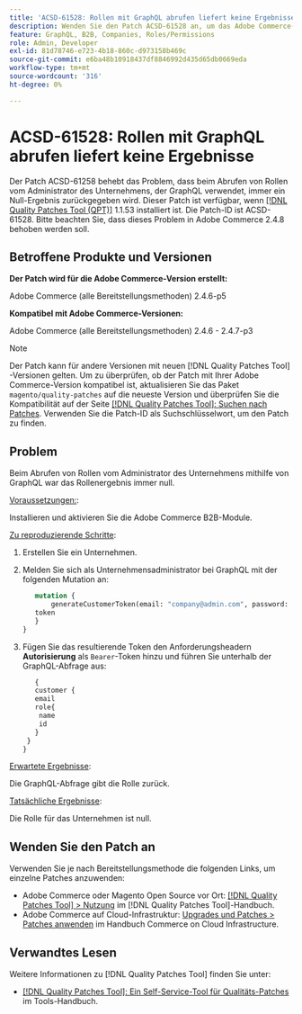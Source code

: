```yaml
---
title: 'ACSD-61528: Rollen mit GraphQL abrufen liefert keine Ergebnisse'
description: Wenden Sie den Patch ACSD-61528 an, um das Adobe Commerce-Problem zu beheben, bei dem beim Abrufen von Rollen vom Unternehmensadministrator mithilfe von GraphQL immer ein Null-Ergebnis zurückgegeben wird.
feature: GraphQL, B2B, Companies, Roles/Permissions
role: Admin, Developer
exl-id: 81d78746-e723-4b18-860c-d973158b469c
source-git-commit: e6ba48b10918437df8846992d435d65db0669eda
workflow-type: tm+mt
source-wordcount: '316'
ht-degree: 0%

---
```


# ACSD-61528: Rollen mit GraphQL abrufen liefert keine Ergebnisse

Der Patch ACSD-61258 behebt das Problem, dass beim Abrufen von Rollen vom Administrator des Unternehmens, der GraphQL verwendet, immer ein Null-Ergebnis zurückgegeben wird. Dieser Patch ist verfügbar, wenn [[!DNL Quality Patches Tool (QPT)]](/help/tools/quality-patches-tool/quality-patches-tool-to-self-serve-quality-patches.md) 1.1.53 installiert ist. Die Patch-ID ist ACSD-61528. Bitte beachten Sie, dass dieses Problem in Adobe Commerce 2.4.8 behoben werden soll.

## Betroffene Produkte und Versionen

**Der Patch wird für die Adobe Commerce-Version erstellt:**

Adobe Commerce (alle Bereitstellungsmethoden) 2.4.6-p5

**Kompatibel mit Adobe Commerce-Versionen:**

Adobe Commerce (alle Bereitstellungsmethoden) 2.4.6 - 2.4.7-p3

>[!NOTE]
>
>Der Patch kann für andere Versionen mit neuen [!DNL Quality Patches Tool] -Versionen gelten. Um zu überprüfen, ob der Patch mit Ihrer Adobe Commerce-Version kompatibel ist, aktualisieren Sie das Paket `magento/quality-patches` auf die neueste Version und überprüfen Sie die Kompatibilität auf der Seite [[!DNL Quality Patches Tool]: Suchen nach Patches](https://experienceleague.adobe.com/tools/commerce-quality-patches/index.html). Verwenden Sie die Patch-ID als Suchschlüsselwort, um den Patch zu finden.

## Problem

Beim Abrufen von Rollen vom Administrator des Unternehmens mithilfe von GraphQL war das Rollenergebnis immer null.

<u>Voraussetzungen:</u>:

Installieren und aktivieren Sie die Adobe Commerce B2B-Module.

<u>Zu reproduzierende Schritte</u>:

1. Erstellen Sie ein Unternehmen.
1. Melden Sie sich als Unternehmensadministrator bei GraphQL mit der folgenden Mutation an:

   ```GraphQL
      mutation {
          generateCustomerToken(email: "company@admin.com", password: "PASSWORD") {
      token
      }
   }
   ```

1. Fügen Sie das resultierende Token den Anforderungsheadern **Autorisierung** als `Bearer`-Token hinzu und führen Sie unterhalb der GraphQL-Abfrage aus:

   ```GraphQL
      {
      customer {
      email
      role{
       name
       id
      }
    }
   }
   ```

<u>Erwartete Ergebnisse</u>:

Die GraphQL-Abfrage gibt die Rolle zurück.

<u>Tatsächliche Ergebnisse</u>:

Die Rolle für das Unternehmen ist null.

## Wenden Sie den Patch an

Verwenden Sie je nach Bereitstellungsmethode die folgenden Links, um einzelne Patches anzuwenden:

* Adobe Commerce oder Magento Open Source vor Ort: [[!DNL Quality Patches Tool] > Nutzung](/help/tools/quality-patches-tool/usage.md) im [!DNL Quality Patches Tool]-Handbuch.
* Adobe Commerce auf Cloud-Infrastruktur: [Upgrades und Patches > Patches anwenden](https://experienceleague.adobe.com/docs/commerce-cloud-service/user-guide/develop/upgrade/apply-patches.html) im Handbuch Commerce on Cloud Infrastructure.

## Verwandtes Lesen

Weitere Informationen zu [!DNL Quality Patches Tool] finden Sie unter:

* [[!DNL Quality Patches Tool]: Ein Self-Service-Tool für Qualitäts-Patches](/help/tools/quality-patches-tool/quality-patches-tool-to-self-serve-quality-patches.md) im Tools-Handbuch.
